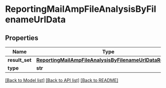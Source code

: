 # ReportingMailAmpFileAnalysisByFilenameUrlData

## Properties
Name | Type | Description | Notes
------------ | ------------- | ------------- | -------------
**result_set** | [**ReportingMailAmpFileAnalysisByFilenameUrlDataResultSet**](ReportingMailAmpFileAnalysisByFilenameUrlDataResultSet.md) |  | [optional] 
**type** | **str** |  | [optional] 

[[Back to Model list]](../README.md#documentation-for-models) [[Back to API list]](../README.md#documentation-for-api-endpoints) [[Back to README]](../README.md)

